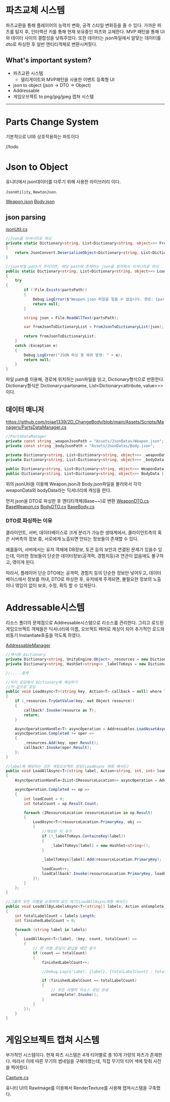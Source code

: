 # 파츠교체 시스템
파츠교환을 통해 플레이어의 능력치 변화, 공격 스타일 변화등을 줄 수 있다.
가까운 파츠를 탐지 후, 인터랙션 키를 통해 현재 보유중인 파츠와 교체한다.
MVP 패턴을 통해 UI와 데이터 사이의 결합성을 낮춰주었다.
또한 데이터는 json파일에서 알맞는 데이터를 dto로 파싱한 후 일반 엔티티객체로 변환시켜줬다.

## What's important system?
- 파츠교환 시스템
    - 델리게이트와 MVP패턴을 사용한 이벤트 등록형 UI
- json to object (json -> DTO -> Object)
- Addressable
- 게임오브젝트 to png/jpg/jpeg 캡쳐 시스템

---
# Parts Change System
기본적으로 UI와 상호작용하는 파트이다

//todo

# Json to Object

유니티에서 json데이터를 다루기 위해 사용한 라이브러리 이다.

`JsonUtility`, `NewtonJson`.

[Weapon.json](https://github.com/rojae1339/2D_ChangeBody/blob/main/Assets/JsonDatas/Weapon.json)
[Body.json](https://github.com/rojae1339/2D_ChangeBody/blob/main/Assets/JsonDatas/Body.json)

## json parsing
[jsonUtil.cs](https://github.com/rojae1339/2D_ChangeBody/blob/main/Assets/Scripts/Utils/JsonUtil.cs)

```cs
//Json을 딕셔너리로 파싱
private static Dictionary<string, List<Dictionary<string, object>>> FromJsonToDictionaryList(string json)
{
    return JsonConvert.DeserializeObject<Dictionary<string, List<Dictionary<string, object>>>>(json);
}

//json파일 path가 주어지면, 해당 path에 존재하는 json을 읽어와서 딕셔너리로 파싱
public static Dictionary<string, List<Dictionary<string, object>>> LoadPartsWithPath(string partsPath)
{
    try
{
        if (!File.Exists(partsPath))
        {
            Debug.LogError($"Weapon.json 파일을 찾을 수 없습니다. 경로: {partsPath}");
            return null;
        }

        string json = File.ReadAllText(partsPath);

        var fromJsonToDictionaryList = FromJsonToDictionaryList(json);
            
        return fromJsonToDictionaryList;
    }
    catch (Exception e)
    {
        Debug.LogError("JSON 파싱 중 예외 발생: " + e);
        return null;
    }
}
```

파일 path를 이용해, 경로에 위치하는 json파일을 읽고, Dictionary형식으로 반환한다.
Dictionary형식은 Dictionary<partsname, List<Dictionary<attribute, value>>> 이다.



## 데이터 매니저

https://github.com/rojae1339/2D_ChangeBody/blob/main/Assets/Scripts/Managers/PartsDataManager.cs
```cs
//PartsDataManager
private const string _weaponJsonPath = "Assets/JsonDatas/Weapon.json";
private const string _bodyJsonPath = "Assets/JsonDatas/Body.json";

private Dictionary<string, List<Dictionary<string, object>>> _weaponData = new();
private Dictionary<string, List<Dictionary<string, object>>> _bodyData = new();
        
public Dictionary<string, List<Dictionary<string, object>>> WeaponData { get => _weaponData; }
public Dictionary<string, List<Dictionary<string, object>>> BodyData { get => _bodyData; }
```

위의 jsonUtil을 이용해 Weapon.json과 Body.json파일을 불러와서 
각각 weaponData와 bodyData라는 딕셔너리에 캐싱을 한다.

먼저 json을 DTO로 파싱한 후 엔티티객체(Base~~)로 변환
[WeaponDTO.cs](https://github.com/rojae1339/2D_ChangeBody/blob/main/Assets/Scripts/Player/Weapon/DTO/WeaponDTO.cs)
[BaseWeapon.cs](https://github.com/rojae1339/2D_ChangeBody/blob/main/Assets/Scripts/Player/Weapon/DTO/BaseWeapon.cs)
[BodyDTO.cs](https://github.com/rojae1339/2D_ChangeBody/blob/main/Assets/Scripts/Player/Body/DTO/BodyDTO.cs)
[BaseBody.cs](https://github.com/rojae1339/2D_ChangeBody/blob/main/Assets/Scripts/Player/Body/DTO/BaseBody.cs)

### DTO로 파싱하는 이유
클라이언트, 서버, 데이터베이스로 크게 분리가 가능한 생태계에서, 클라이언트측의 혹은 서버측의 정보 중, 서로에게 노출되면 안되는 정보들이 존재할 수 있다. 

예를들어, 서버에서는 유저 객체에 DB정보, 토큰 등의 보안과 연결된 문제가 있을수 있는데, 이러한 정보들이 단순한 데이터정보(공격력, 경험치등)과 연관이 없음에도 불구하고, 엮이게 된다.

따라서, 플레이어 단순 DTO에는 공격력, 경험치 등의 단순한 정보만 넣어두고, 데이터베이스에서 정보를 꺼내, DTO로 파싱한 후, 유저에게 주게되면, 불필요한 정보의 노출이나 엮임이 없이 보호, 수정, 획득 할 수 있게된다.

# Addressable시스템
리소스 폴더의 문제점으로 Addressable시스템으로 리소스를 관리한다.
그리고 로드된 게임오브젝트 객체들은 딕셔너리에 이름, 오브젝트 페어로 캐싱이 되어 추가적인 로드와 비동기 Instantiate호출을 막도록 하였다.

[AddressableManager](https://github.com/rojae1339/2D_ChangeBody/blob/main/Assets/Scripts/Managers/AddressableManager.cs)
```cs
//캐시용 dictionary
private Dictionary<string, UnityEngine.Object> _resources = new Dictionary<string, Object>();
private Dictionary<string, HashSet<string>> _labelToKeys = new Dictionary<string, HashSet<string>>();

//.....중략

//미리 로딩해서 dictionary에 캐싱하기
//키 값으로 로딩
public void LoadAsync<T>(string key, Action<T> callback = null) where T : Object
{
    if (_resources.TryGetValue(key, out Object resource))
    {
        callback?.Invoke(resource as T);
        return;
    }

    AsyncOperationHandle<T> asyncOperation = Addressables.LoadAssetAsync<T>(key);
    asyncOperation.Completed += oper =>
    {
        _resources.Add(key, oper.Result);
        callback?.Invoke(oper.Result);
    };
}
    
//label에 해당되는 모든 게임오브젝트 로딩(LoadAsync 래핑 메서드)
public void LoadAllAsync<T>(string label, Action<string, int, int> loadCallback) where T : Object
{
    AsyncOperationHandle<IList<IResourceLocation>> asyncOperation = Addressables.LoadResourceLocationsAsync(label,     typeof(T));

    asyncOperation.Completed += op =>
    {
        int loadCount = 0;
        int totalCount = op.Result.Count;

        foreach (IResourceLocation resourceLocation in op.Result)
        {
            LoadAsync<T>(resourceLocation.PrimaryKey, obj =>
            {
                //캐싱된 키 추가
                if (!_labelToKeys.ContainsKey(label))
                {
                    _labelToKeys[label] = new HashSet<string>();
                }
                    
                _labelToKeys[label].Add(resourceLocation.PrimaryKey);
                    
                loadCount++;
                loadCallback?.Invoke(resourceLocation.PrimaryKey, loadCount, totalCount);
            });
        }
    };
}
    
//그룹의 모든 라벨을 순회하며 로드 하기(LoadAllAsync래핑 메서드)
public void LoadAllByLabelsAsync<T>(string[] labels, Action onComplete) where T : Object
{
    int totalLabelCount = labels.Length;
    int finishedLabelCount = 0;

    foreach (string label in labels)
    {
        LoadAllAsync<T>(label, (key, count, totalCount) =>
        {
            // 한 라벨 로딩이 끝났을 때만 증가
            if (count == totalCount)
            {
                finishedLabelCount++;

                //Debug.Log($"label: {label}, {totalLabelCount} : total, {finishedLabelCount} : finished");

                if (finishedLabelCount == totalLabelCount)
                {
                    // 모든 라벨의 리소스 로딩 완료
                    onComplete?.Invoke();
                }
            }
        });
    }
}
```

# 게임오브젝트 캡쳐 시스템

부가적인 시스템이다.
현재 파츠 시스템은 4개 티어별로 총 10개 가량의 파츠가 존재한다.
따라서 이에 따른 무기의 썸네일을 구해야했는데, 직접 무기의 티어 색에 맞춰 사진을 찍어줬다.

[Capture.cs](https://github.com/rojae1339/2D_ChangeBody/blob/main/Assets/RenderTexture/Capture.cs)

유니티 UI의 RawImage를 이용해서 RenderTexture를 사용해 캡쳐시스템을 구축했다.

